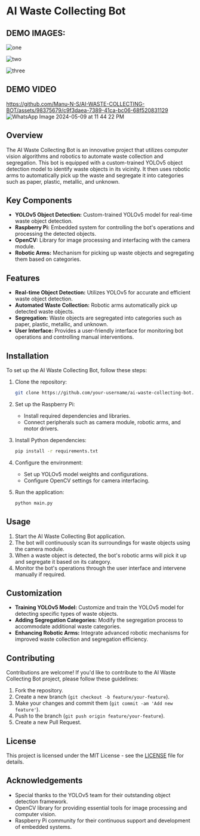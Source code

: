 # AI Waste Collecting Bot

## DEMO IMAGES:
![one](https://github.com/Manu-N-S/AI-WASTE-COLLECTING-BOT/assets/98375679/5d439953-a27b-4b4e-b496-92699fda92fb)

![two](https://github.com/Manu-N-S/AI-WASTE-COLLECTING-BOT/assets/98375679/e35802e7-3819-490d-adbf-6a2d72ec939c)

![three](https://github.com/Manu-N-S/AI-WASTE-COLLECTING-BOT/assets/98375679/1d7030d8-520e-4673-bfde-f804f8a8d752)

## DEMO VIDEO
https://github.com/Manu-N-S/AI-WASTE-COLLECTING-BOT/assets/98375679/c9f3daea-7389-41ca-bc06-68f520831129
![WhatsApp Image 2024-05-09 at 11 44 22 PM](https://github.com/Manu-N-S/AI-WASTE-COLLECTING-BOT/assets/98375679/67731e77-80bb-4dae-9db2-e70854912eb1)



## Overview

The AI Waste Collecting Bot is an innovative project that utilizes computer vision algorithms and robotics to automate waste collection and segregation. This bot is equipped with a custom-trained YOLOv5 object detection model to identify waste objects in its vicinity. It then uses robotic arms to automatically pick up the waste and segregate it into categories such as paper, plastic, metallic, and unknown.

## Key Components

- **YOLOv5 Object Detection:** Custom-trained YOLOv5 model for real-time waste object detection.
- **Raspberry Pi:** Embedded system for controlling the bot's operations and processing the detected objects.
- **OpenCV:** Library for image processing and interfacing with the camera module.
- **Robotic Arms:** Mechanism for picking up waste objects and segregating them based on categories.

## Features

- **Real-time Object Detection:** Utilizes YOLOv5 for accurate and efficient waste object detection.
- **Automated Waste Collection:** Robotic arms automatically pick up detected waste objects.
- **Segregation:** Waste objects are segregated into categories such as paper, plastic, metallic, and unknown.
- **User Interface:** Provides a user-friendly interface for monitoring bot operations and controlling manual interventions.

## Installation

To set up the AI Waste Collecting Bot, follow these steps:

1. Clone the repository:

   ```bash
   git clone https://github.com/your-username/ai-waste-collecting-bot.git
   ```

2. Set up the Raspberry Pi:
   
   - Install required dependencies and libraries.
   - Connect peripherals such as camera module, robotic arms, and motor drivers.

3. Install Python dependencies:

   ```bash
   pip install -r requirements.txt
   ```

4. Configure the environment:
   
   - Set up YOLOv5 model weights and configurations.
   - Configure OpenCV settings for camera interfacing.

5. Run the application:

   ```bash
   python main.py
   ```

## Usage

1. Start the AI Waste Collecting Bot application.
2. The bot will continuously scan its surroundings for waste objects using the camera module.
3. When a waste object is detected, the bot's robotic arms will pick it up and segregate it based on its category.
4. Monitor the bot's operations through the user interface and intervene manually if required.

## Customization

- **Training YOLOv5 Model:** Customize and train the YOLOv5 model for detecting specific types of waste objects.
- **Adding Segregation Categories:** Modify the segregation process to accommodate additional waste categories.
- **Enhancing Robotic Arms:** Integrate advanced robotic mechanisms for improved waste collection and segregation efficiency.

## Contributing

Contributions are welcome! If you'd like to contribute to the AI Waste Collecting Bot project, please follow these guidelines:

1. Fork the repository.
2. Create a new branch (`git checkout -b feature/your-feature`).
3. Make your changes and commit them (`git commit -am 'Add new feature'`).
4. Push to the branch (`git push origin feature/your-feature`).
5. Create a new Pull Request.

## License

This project is licensed under the MIT License - see the [LICENSE](LICENSE) file for details.

## Acknowledgements

- Special thanks to the YOLOv5 team for their outstanding object detection framework.
- OpenCV library for providing essential tools for image processing and computer vision.
- Raspberry Pi community for their continuous support and development of embedded systems.
